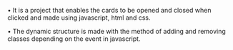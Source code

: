 • It is a project that enables the cards to be opened and 
closed when clicked and made using javascript, html and css.

• The dynamic structure is made with the method of adding and 
removing classes depending on the event in javascript.
